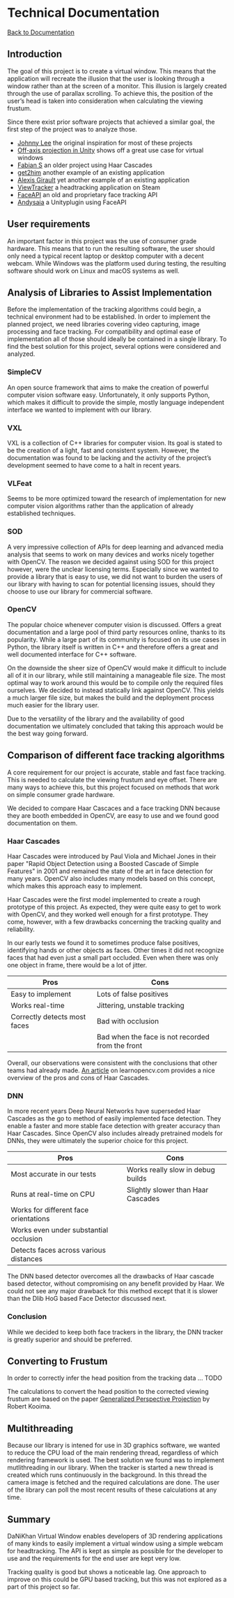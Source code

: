 # Technical Documentation
[Back to Documentation](index.md)

## Introduction
The goal of this project is to create a virtual window. This means that the application will recreate the 
illusion that the user is looking through a window rather than at the screen of a monitor. This illusion 
is largely created through the use of parallax scrolling.
To achieve this, the position of the user’s head is taken into consideration when calculating the viewing frustum. 

Since there exist prior software projects that achieved a similar goal, the first step of the project 
was to analyze those. 

* [Johnny Lee](https://www.youtube.com/watch?v=Jd3-eiid-Uw) the original inspiration for most of these projects
* [Off-axis projection in Unity](https://medium.com/@michel.brisis/off-axis-projection-in-unity-1572d826541e) shows off a great use case for virtual windows
* [Fabian S](https://www.youtube.com/watch?v=h9kPI7_vhAU) an older project using Haar Cascades
* [get2him](https://www.youtube.com/watch?v=91tYEgpmN4M) another example of an existing application
* [Alexis Girault](https://www.youtube.com/watch?v=SWt_y5uIEAo) yet another example of an existing application
* [ViewTracker](https://store.steampowered.com/app/929270/ViewTracker/) a headtracking application on Steam
* [FaceAPI](https://sourceforge.net/p/facetracknoir/wiki/faceAPI/) an old and proprietary face tracking API
* [Andysaia](http://www.andysaia.com/radicalpropositions/unity-3d-faceapi-love/) a Unityplugin using FaceAPI

## User requirements
An important factor in this project was the use of consumer grade hardware. This means that to run the 
resulting software, the user should only need a typical recent laptop or desktop computer with a decent 
webcam. While Windows was the platform used during testing, the resulting software should work on 
Linux and macOS systems as well.

## Analysis of Libraries to Assist Implementation 
Before the implementation of the tracking algorithms could begin, a technical environment had to be 
established.  In order to implement the planned project, we need libraries covering video capturing, 
image processing and face tracking. For compatibility and optimal ease of implementation all of those 
should ideally be contained in a single library. To find the best solution for this project, several 
options were considered and analyzed.

### SimpleCV
An open source framework that aims to make the creation of powerful computer vision software easy. 
Unfortunately, it only supports Python, which makes it difficult to provide the simple, mostly 
language independent interface we wanted to implement with our library.

### VXL
VXL is a collection of C++ libraries for computer vision. Its goal is stated to be the creation of a 
light, fast and consistent system. However, the documentation was found to be lacking and the activity 
of the project’s development seemed to have come to a halt in recent years.

### VLFeat
Seems to be more optimized toward the research of implementation for new computer vision algorithms 
rather than the application of already established techniques.

### SOD
A very impressive collection of APIs for deep learning and advanced media analysis that seems to work on 
many devices and works nicely together with OpenCV. The reason we decided against using SOD for this 
project however, were the unclear licensing terms. Especially since we wanted to provide a library that 
is easy to use, we did not want to burden the users of our library with having to scan for potential 
licensing issues, should they choose to use our library for commercial software.

### OpenCV
The popular choice whenever computer vision is discussed. Offers a great documentation and a large pool of 
third party resources online, thanks to its popularity. While a large part of its community is focused on its 
use cases in Python, the library itself is written in C++ and therefore offers a great and well 
documented interface for C++ software. 

On the downside the sheer size of OpenCV would make it difficult to include all of it in our library, while 
still maintaining a manageable file size. The most optimal way to work around this would be to compile 
only the required files ourselves. We decided to instead statically link against OpenCV. This yields a much larger file size, but makes the build and the deployment process much easier for the library user.

Due to the versatility of the library and the availability of good documentation we ultimately concluded 
that taking this approach would be the best way going forward.

## Comparison of different face tracking algorithms
A core requirement for our project is accurate, stable and fast face tracking.
This is needed to calculate the viewing frustum and eye offset. There are many ways to achieve this, 
but this project focused on methods that work on simple consumer grade hardware. 

We decided to compare Haar Cascaces and a face tracking DNN because they are booth
embedded in OpenCV, are easy to use and we found good documentation on them.

### Haar Cascades
Haar Cascades were introduced by Paul Viola and Michael Jones in their paper "Rapid Object Detection 
using a Boosted Cascade of Simple Features" in 2001 and remained the state of the art in face detection 
for many years. OpenCV also includes many models based on this concept, which makes this approach 
easy to implement.

Haar Cascades were the first model implemented to create a rough prototype of this project. As expected, 
they were quite easy to get to work with OpenCV, and they worked well enough for a first prototype. 
They come, however, with a few drawbacks concerning the tracking quality and reliability.

In our early tests we found it to sometimes produce false positives, identifying hands or other objects 
as faces. Other times it did not recognize faces that had even just a small part occluded. Even when 
there was only one object in frame, there would be a lot of jitter.

| Pros  	                    | Cons  	                                        |
|---	                        |---	                                            |
| Easy to implement  	        | Lots of false positives   	                    |
| Works real-time  	            | Jittering, unstable tracking 	                    |
| Correctly detects most faces  | Bad with occlusion  	                            |
|                               | Bad when the face is not recorded from the front  |


Overall, our observations were consistent with the conclusions that other teams had already made. 
[An article](https://www.learnopencv.com/face-detection-opencv-dlib-and-deep-learning-c-python/) on 
learnopencv.com provides a nice overview of the pros and cons of Haar Cascades.

### DNN
In more recent years Deep Neural Networks have superseded Haar Cascades as the go to method of easily 
implemented face detection. They enable a faster and more stable face detection with greater accuracy than 
Haar Cascades. Since OpenCV also includes already pretrained models for DNNs, they were ultimately the 
superior choice for this project.

| Pros  	                                | Cons  	                            |
|---	                                    |---	                                |
| Most accurate in our tests                | Works really slow in debug builds     | 
| Runs at real-time on CPU                  | Slightly slower than Haar Cascades    |
| Works for different face orientations     |                                       |
| Works even under substantial occlusion    |                                       |
| Detects faces across various distances    |                                       |


The DNN based detector overcomes all the drawbacks of Haar cascade based detector, without compromising 
on any benefit provided by Haar. We could not see any major drawback for this method except that it is 
slower than the Dlib HoG based Face Detector discussed next.

### Conclusion
While we decided to keep both face trackers in the library, 
the DNN tracker is greatly superior and should be preferred.

## Converting to Frustum
In order to correctly infer the head position from the tracking data ... TODO

The calculations to convert the head position to the corrected viewing frustum are based 
on the paper [Generalized Perspective Projection](https://csc.lsu.edu/~kooima/pdfs/gen-perspective.pdf) 
by Robert Kooima.

## Multithreading
Because our library is intened for use in 3D graphics software, we wanted to reduce the CPU
load of the main rendering thread, regardless of which rendering framework is used. The best
solution we found was to implement mutlithreading in our library. When the tracker is started a
new thread is created which runs continuously in the background. In this thread the camera image is
fetched and the required calculations are done. The user of the library can poll the most recent results
of these calculations at any time.

## Summary
DaNiKhan Virtual Window enables developers of 3D rendering applications of many kinds to easily 
implement a virtual window using a simple webcam for headtracking.
The API is kept as simple as possible for the developer to use and the requirements for the end user 
are kept very low.

Tracking quality is good but shows a noticeable lag. One approach to improve on this could be GPU based 
tracking, but this was not explored as a part of this project so far.
